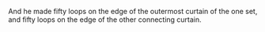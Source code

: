And he made fifty loops on the edge of the outermost curtain of the one set, and fifty loops on the edge of the other connecting curtain.
